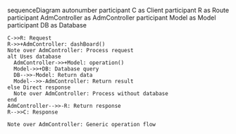 sequenceDiagram
    autonumber
    participant C as Client
    participant R as Route
    participant AdmController as AdmController
    participant Model as Model
    participant DB as Database
    
    C->>R: Request
    R->>+AdmController: dashBoard()
    Note over AdmController: Process request
    alt Uses database
      AdmController->>+Model: operation()
      Model->>+DB: Database query
      DB-->>-Model: Return data
      Model-->>-AdmController: Return result
    else Direct response
      Note over AdmController: Process without database
    end
    AdmController-->>-R: Return response
    R-->>C: Response
    
    Note over AdmController: Generic operation flow
  